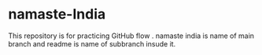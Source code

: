 # namaste-India
This repository is for practicing GitHub flow .
namaste india is name of main branch and readme is name of subbranch insude it.
